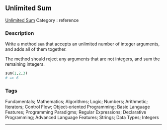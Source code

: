 ## Unlimited Sum
[Unlimited Sum](https://www.codewars.com/kata/unlimited-sum)
Category : reference

### Description
Write a method `sum` that accepts an unlimited number of integer arguments, and adds all of them together.

The method should reject any arguments that are not integers, and sum the remaining integers.

```ruby
sum(1,2,3)
# => 6
```

### Tags
Fundamentals; Mathematics; Algorithms; Logic; Numbers; Arithmetic; Iterators; Control Flow; Object-oriented Programming; Basic Language Features; Programming Paradigms; Regular Expressions; Declarative Programming; Advanced Language Features; Strings; Data Types; Integers

- - -
